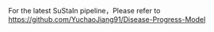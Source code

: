 For the latest SuStaIn pipeline，Please refer to https://github.com/YuchaoJiang91/Disease-Progress-Model
